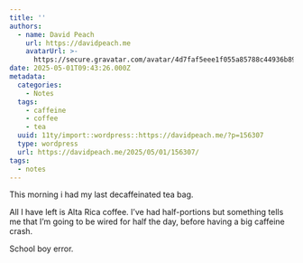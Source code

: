 ```yaml
---
title: ''
authors:
  - name: David Peach
    url: https://davidpeach.me
    avatarUrl: >-
      https://secure.gravatar.com/avatar/4d7faf5eee1f055a85788c44936b8995eaab6dfb004e7854ec747ccb272e91ee?s=96&d=mm&r=g
date: 2025-05-01T09:43:26.000Z
metadata:
  categories:
    - Notes
  tags:
    - caffeine
    - coffee
    - tea
  uuid: 11ty/import::wordpress::https://davidpeach.me/?p=156307
  type: wordpress
  url: https://davidpeach.me/2025/05/01/156307/
tags:
  - notes
---
```

This morning i had my last decaffeinated tea bag.

All I have left is Alta Rica coffee. I’ve had half-portions but something tells me that I’m going to be wired for half the day, before having a big caffeine crash.

School boy error.